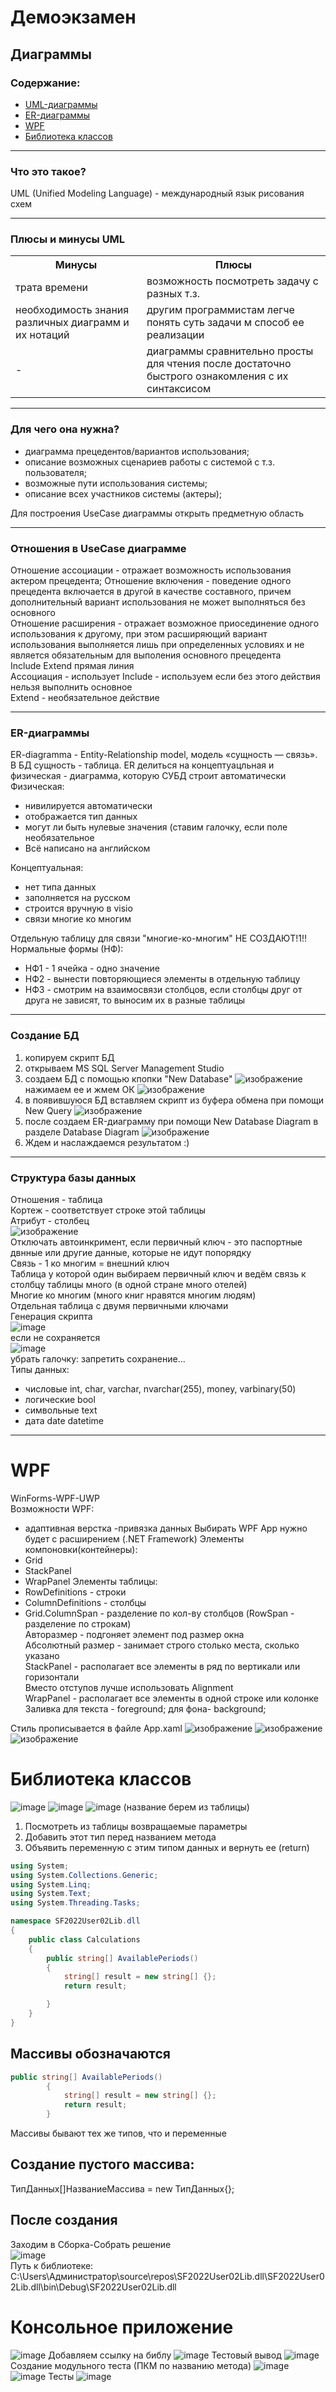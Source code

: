 # Демоэкзамен
## Диаграммы
### Содержание:
- [UML-диаграммы](https://github.com/sanyagribanov/7sem/blob/main/Demoekzamen/lektsiya.md#что-это-такое)
- [ER-диаграммы](https://github.com/sanyagribanov/7sem/blob/main/Demoekzamen/lektsiya.md#ER-диаграммы)
- [WPF](https://github.com/sanyagribanov/7sem/blob/main/Demoekzamen/lektsiya.md#wpf)
- [Библиотека классов](https://github.com/sanyagribanov/7sem/blob/main/Demoekzamen/lektsiya.md#библиотека-классов)
---
### Что это такое?
UML (Unified Modeling Language) - международный язык рисования схем<br>

---
### Плюсы и минусы UML
<table>
<tr>
<th>Минусы</th>
<th>Плюсы</th>
</tr>
<tr>
<td>трата времени</td>
<td>возможность посмотреть задачу с разных т.з. </td>
</tr>
<tr>
<td>необходимость знания различных диаграмм и их нотаций</td>
<td>другим программистам легче понять суть задачи м способ ее реализации</td>
</tr>
<tr>
<td> - </td>
<td>диаграммы сравнительно просты для чтения после достаточно быстрого ознакомления с их синтаксисом</td>
</tr>
</table>

---
### Для чего она нужна?
- диаграмма прецедентов/вариантов использования;
- описание возможных сценариев работы с системой с т.з. пользователя;
- возможные пути использования системы;
- описание всех участников системы (актеры);

Для построения UseCase диаграммы открыть предметную область

---
### Отношения в UseCase диаграмме
Отношение ассоциации - отражает возможность использования актером прецедента;
Отношение включения - поведение одного прецедента включается в другой в качестве составного, причем дополнительный вариант использования не может выполняться без основного<br>
Отношение расширения - отражает возможное приосединение одного использования к другому, при этом расширяющий вариант использования выполняется лишь при определенных условиях и не является обязательным для выполения основного прецедента<br>
Include Extend прямая линия<br>
Ассоциация - использует Include - используем если без этого действия нельзя выполнить основное<br>
Extend - необязательное действие<br>

---
### ER-диаграммы
ER-diagramma - Entity-Relationship model, модель «сущность — связь». В БД сущность - таблица.
ER делиться на концептуацльная и физическая - диаграмма, которую СУБД строит автоматически
Физическая:
  * нивилируется автоматически
  * отображается тип данных
  * могут ли быть нулевые значения (ставим галочку, если поле необязательное
  * Всё написано на английском

Концептуальная:
  * нет типа данных
  * заполняется на русском
  * строится вручную в visio
  * связи многие ко многим
  
Отдельную таблицу для связи "многие-ко-многим" НЕ СОЗДАЮТ!1!!<br>
Нормальные формы (НФ):
* НФ1 - 1 ячейка - одно значение
* НФ2 - вынести повторяющиеся элементы в отдельную таблицу
* НФ3 - смотрим на взаимосвязи столбцов, если столбцы друг от друга не зависят, то выносим их в разные таблицы

---
### Cоздание БД
1) копируем скрипт БД
2) открываем MS SQL Server Management Studio
3) создаем БД с помощью кпопки "New Database"
![изображение](https://user-images.githubusercontent.com/86486142/189850269-28b022dc-ced6-416e-bc44-9076cfd3f8c5.png)
нажимаем ее и жмем ОК
![изображение](https://user-images.githubusercontent.com/86486142/189850594-3d7764f4-ad65-4936-8f77-bdebed8fd852.png)
4) в появившуюся БД вставляем скрипт из буфера обмена при помощи New Query
![изображение](https://user-images.githubusercontent.com/86486142/189851001-ea512d98-e827-4a1e-b276-224dd677282e.png)
5) после создаем ER-диаграмму при помощи New Database Diagram в разделе Database Diagram
![изображение](https://user-images.githubusercontent.com/86486142/189851450-d6c512d1-1980-4d9b-9045-cbad40120c6a.png)
6) Ждем и наслаждаемся результатом :)

---
### Структура базы данных
Отношения - таблица<br>
Кортеж - соответствует строке этой таблицы<br>
Атрибут - столбец<br>
![изображение](https://user-images.githubusercontent.com/86486142/189946486-b179d61c-2ef8-499c-b0ed-6be3d61b53c6.png)<br>
Отключать автоинкримент, если первичный ключ - это паспортные двнные или другие данные, которые не идут попорядку<br>
Связь - 1 ко многим = внешний ключ<br>
Таблица у которой один выбираем первичный ключ и ведём связь к столбцу таблицы много (в одной стране много отелей)<br>
Многие ко многим (много книг нравятся многим людям)<br>
Отдельная таблица с двумя первичными ключами<br>
Генерация скрипта<br>
![image](https://user-images.githubusercontent.com/90381005/189865740-ef8d7f44-e9f1-4c48-b2cb-6f06d59fd966.png)<br>
если не сохраняется<br>
![image](https://user-images.githubusercontent.com/90381005/189873578-90d6bab2-5b65-4ce1-9413-e479fc371032.png)<br>
убрать галочку: запретить сохранение...<br>
Типы данных:
- числовые int, char, varchar, nvarchar(255), money, varbinary(50)
- логические bool
- символьные text
- дата date datetime

---
# WPF
WinForms-WPF-UWP<br>
Возможности WPF:
- адаптивная верстка
-привязка данных
Выбирать WPF App нужно будет с расширением (.NET Framework)
Элементы компоновки(контейнеры):
- Grid
- StackPanel
- WrapPanel
Элементы таблицы:
- RowDefinitions - строки
- ColumnDefinitions - столбцы
- Grid.ColumnSpan - разделение по кол-ву столбцов (RowSpan - разделение по строкам)<br>
Авторазмер - подгоняет элемент под размер окна<br>
Абсолютный размер - занимает строго столько места, сколько указано<br>
StackPanel - располагает все элементы в ряд по вертикали или горизонтали<br>
Вместо отступов лучше использовать Alignment<br>
WrapPanel - располагает все элементы в одной строке или колонке<br>
Заливка для текста - foreground; для фона- background;<br>

Cтиль прописывается в файле App.xaml
![изображение](https://user-images.githubusercontent.com/86486142/191473222-3d8b1e67-bb06-40ee-a424-5404fba8a1a3.png)
![изображение](https://user-images.githubusercontent.com/86486142/191473620-531da4a7-5c3e-4cbe-8817-91b93d3c1cbb.png)
![изображение](https://user-images.githubusercontent.com/86486142/191474429-fde29c0b-abbc-4958-b2ae-a4317f24533f.png)

# Библиотека классов
![image](https://user-images.githubusercontent.com/86486142/212640342-245e082b-6ecc-4632-9604-136670105526.png)
![image](https://user-images.githubusercontent.com/86486142/212640719-137845be-fc6a-4fb3-b9a3-6681b583b7f3.png)
![image](https://user-images.githubusercontent.com/86486142/212641029-8d1b75a3-7c4e-44ed-ad2f-38b36051fc92.png)
(название берем из таблицы)
1. Посмотреть из таблицы возвращаемые параметры
2. Добавить этот тип перед названием метода
3. Объявить переменную с этим типом данных и вернуть ее (return)
```C#
using System;
using System.Collections.Generic;
using System.Linq;
using System.Text;
using System.Threading.Tasks;

namespace SF2022User02Lib.dll
{
    public class Calculations
    {
        public string[] AvailablePeriods()
        {
            string[] result = new string[] {};
            return result;

        }
    }
}
```
## Массивы обозначаются
```C#
public string[] AvailablePeriods()
        {
            string[] result = new string[] {};
            return result;
        }
```
Массивы бывают тех же типов, что и переменные
## Создание пустого массива:
ТипДанных[]НазваниеМассива = new ТипДанных{};

## После создания
Заходим в Сборка-Собрать решение<br>
![image](https://user-images.githubusercontent.com/86486142/212645858-39194c4f-9c35-4ad6-8e9c-77fdd00a714b.png)<br>
Путь к библиотеке: C:\Users\Администратор\source\repos\SF2022User02Lib.dll\SF2022User02Lib.dll\bin\Debug\SF2022User02Lib.dll
# Консольное приложение
![image](https://user-images.githubusercontent.com/86486142/212645163-b8c32b1c-f6f4-4308-952e-892117e3d2b0.png)
Добавляем ссылку на библу
![image](https://user-images.githubusercontent.com/86486142/212648435-580f5c09-759a-4e6a-93ee-5ca881644d98.png)
Тестовый вывод
![image](https://user-images.githubusercontent.com/86486142/212670598-18c6cb51-8bba-454a-9607-e30dd8b148ee.png)
Создание модульного теста (ПКМ по названию метода)
![image](https://user-images.githubusercontent.com/86486142/212669272-dea90866-17d5-4e75-9cc2-3126c6d3a4be.png)
![image](https://user-images.githubusercontent.com/86486142/212669319-c35f5a90-4038-4bb9-9caf-5163c66696dc.png)
Тесты
![image](https://user-images.githubusercontent.com/86486142/212672572-63587666-4f54-4f9d-a6d8-54d308f7c872.png)
